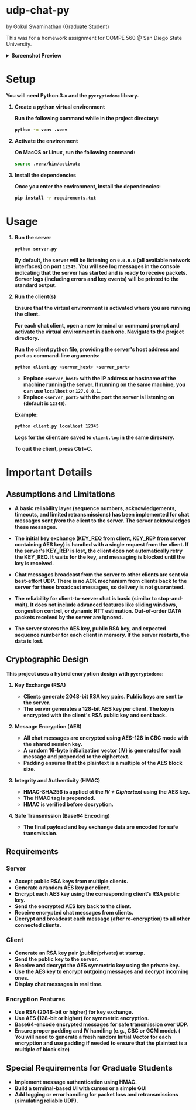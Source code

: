 # udp-chat-py
by Gokul Swaminathan (Graduate Student)

This was for a homework assignment for COMPE 560 @ San Diego State University.

<details>
<summary><b>Screenshot Preview<b/></summary>
<img src="./screenshot.png"/>
</details>

# Setup
You will need Python 3.x and the `pycryptodome` library.

1. Create a python virtual environment

   Run the following command while in the project directory:
   ```bash
   python -m venv .venv
   ```

2. Activate the environment

   On MacOS or Linux, run the following command:
   ```bash
   source .venv/bin/activate
   ```

3. Install the dependencies

   Once you enter the environment, install the dependencies:
   ```bash
   pip install -r requirements.txt
   ```

# Usage

1. Run the server

   ```bash
   python server.py
   ```

   By default, the server will be listening on `0.0.0.0` (all available network interfaces) on port `12345`.
   You will see log messages in the console indicating that the server has started and is ready to receive packets. Server logs (including errors and key events) will be printed to the standard output.

2. Run the client(s)

   **Ensure that the virtual environment is activated where you are running the client.**

   For each chat client, open a new terminal or command prompt and **activate the virtual environment** in each one.
   Navigate to the project directory.

   Run the client python file, providing the server's host address and port as command-line arguments:

    ```bash
    python client.py <server_host> <server_port>
    ```
    * Replace `<server_host>` with the IP address or hostname of the machine running the server. If running on the same machine, you can use `localhost` or `127.0.0.1`.
    * Replace `<server_port>` with the port the server is listening on (default is `12345`).

    **Example:**
    ```bash
    python client.py localhost 12345
    ```

   Logs for the client are saved to `client.log` in the same directory.

   To quit the client, press **Ctrl+C**.

# Important Details

## Assumptions and Limitations

* A basic reliability layer (sequence numbers, acknowledgements, timeouts, and limited retransmissions) has been implemented for chat messages sent *from* the client to the server. The server acknowledges these messages.

* The initial key exchange (KEY_REQ from client, KEY_REP from server containing AES key) is handled with a single request from the client. If the server's KEY_REP is lost, the client does not automatically retry the KEY_REQ. It waits for the key, and messaging is blocked until the key is received.

* Chat messages broadcast from the server to other clients are sent via best-effort UDP. There is no ACK mechanism from clients back to the server for these broadcast messages, so delivery is not guaranteed.

* The reliability for client-to-server chat is basic (similar to stop-and-wait). It does not include advanced features like sliding windows, congestion control, or dynamic RTT estimation. Out-of-order DATA packets received by the server are ignored.

* The server stores the AES key, public RSA key, and expected sequence number for each client in memory. If the server restarts, the data is lost.

## Cryptographic Design

This project uses a hybrid encryption design with `pycryptodome`:

1. Key Exchange (RSA)
   - Clients generate 2048-bit RSA key pairs. Public keys are sent to the server.
   - The server generates a 128-bit AES key per client. The key is encrypted with the client's RSA public key and sent back.

2. Message Encryption (AES)
   - All chat messages are encrypted using AES-128 in CBC mode with the shared session key.
   - A random 16-byte initialization vector (IV) is generated for each message and prepended to the ciphertext.
   - Padding ensures that the plaintext is a multiple of the AES block size.

3. Integrity and Authenticity (HMAC)
   - HMAC-SHA256 is applied ot the *IV + Ciphertext* using the AES key.
   - The HMAC tag is prepended.
   - HMAC is verified before decryption.

4. Safe Transmission (Base64 Encoding)
   - The final payload and key exchange data are encoded for safe transmission.

## Requirements

### Server
* Accept public RSA keys from multiple clients.
* Generate a random AES key per client.
* Encrypt each AES key using the corresponding client’s RSA public key.
* Send the encrypted AES key back to the client.
* Receive encrypted chat messages from clients.
* Decrypt and broadcast each message (after re-encryption) to all other connected
clients.

### Client
* Generate an RSA key pair (public/private) at startup.
* Send the public key to the server.
* Receive and decrypt the AES symmetric key using the private key.
* Use the AES key to encrypt outgoing messages and decrypt incoming ones.
* Display chat messages in real time.

### Encryption Features
* Use RSA (2048-bit or higher) for key exchange.
* Use AES (128-bit or higher) for symmetric encryption.
* Base64-encode encrypted messages for safe transmission over UDP.
* Ensure proper padding and IV handling (e.g., CBC or GCM mode). ( You will need to
generate a fresh random Initial Vector for each encryption and use padding if needed to
ensure that the plaintext is a multiple of block size)

## Special Requirements for Graduate Students
* Implement message authentication using HMAC.
* Build a terminal-based UI with curses or a simple GUI
* Add logging or error handling for packet loss and retransmissions (simulating reliable
UDP).
